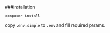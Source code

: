 ###installation

```bash
composer install
```
copy `.env.simple` to `.env` and fill required params.